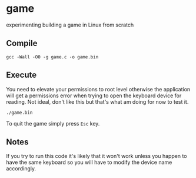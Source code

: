 # game
experimenting building a game in Linux from scratch

## Compile

```
gcc -Wall -O0 -g game.c -o game.bin
```

## Execute

You need to elevate your permissions to root level otherwise the application will get
a permissions error when trying to open the keyboard device for reading. Not ideal,
don't like this but that's what am doing for now to test it.

```
./game.bin
```

To quit the game simply press `Esc` key.

## Notes

If you try to run this code it's likely that it won't work unless you happen to have
the same keyboard so you will have to modify the device name accordingly.
